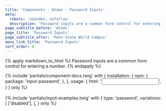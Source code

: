 ```yaml
---
title: 'Components - Atoms - Password Inputs'
meta:
  robots: 'noindex, nofollow'
  description: 'Password inputs are a common form control for entering a password.'
page_subtitle_before: 'Atoms'
page_title: 'Password Inputs'
page_subtitle_after: 'Penn State World Campus'
menu_link_title: 'Password Inputs'
sort_order: 0
---
```

{% apply markdown_to_html %}
Password inputs are a common form control for entering a number.
{% endapply %}

{% include 'partials/component-docs.twig' with {
  installation: {
    npm: {
      package: 'input-password',
    },
  },
  usage: {
    html: '<input type="password">',
  }
} only %}
<br>
<br>
{% include 'partials/input-examples.twig' with {
  type: 'password',
  variations: [
    ['disabled'],
  ],
} only %}